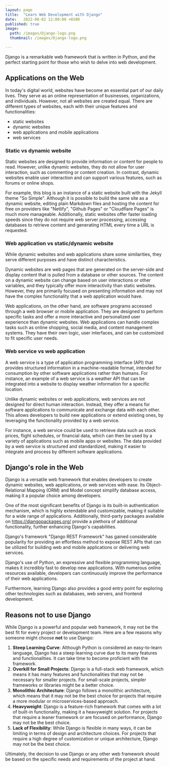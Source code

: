 ```yaml
---
layout: page
title:  "Learn Web Development with Django"
date:   2022-08-02 12:00:00 +0200
published: true
image: 
  path: /images/Django-logo.png
  thumbnail: /images/Django-logo.png

---
```


Django is a remarkable web framework that is written in Python, and the perfect starting point for those who wish to delve into web development. 

<style>
    .page-image img {
        width: auto;
    }
</style>

## Applications on the Web

In today's digital world, websites have become an essential part of our daily lives. They serve as an online representation of businesses, organizations, and individuals. However, not all websites are created equal. There are different types of websites, each with their unique features and functionalities:
* static websites
* dynamic websites
* web applications and mobile applications
* web services

### Static vs dynamic website

Static websites are designed to provide information or content for people to read. However, unlike dynamic websites, they do not allow for user interaction, such as commenting or content creation. In contrast, dynamic websites enable user interaction and can support various features, such as forums or online shops.

For example, this blog is an instance of a static website built with the Jekyll theme "So Simple". Although it is possible to build the same site as a dynamic website, editing plain Markdown files and hosting the content for free on providers like "Netlify", "Github Pages" or "Cloudflare Pages" is much more manageable. Additionally, static websites offer faster loading speeds since they do not require web server processing, accessing databases to retrieve content and generating HTML every time a URL is requested.

### Web application vs static/dynamic website

While dynamic websites and web applications share some similarities, they serve different purposes and have distinct characteristics.

Dynamic websites are web pages that are generated on the server-side and display content that is pulled from a database or other sources. The content on a dynamic website can change based on user interactions or other variables, and they typically offer more interactivity than static websites. However, they are primarily focused on presenting information and may not have the complex functionality that a web application would have.

Web applications, on the other hand, are software programs accessed through a web browser or mobile application. They are designed to perform specific tasks and offer a more interactive and personalized user experience than dynamic websites. Web applications can handle complex tasks such as online shopping, social media, and content management systems. They have their own logic, user interfaces, and can be customized to fit specific user needs.

### Web service vs web application

A web service is a type of application programming interface (API) that provides structured information in a machine-readable format, intended for consumption by other software applications rather than humans. For instance, an example of a web service is a weather API that can be integrated into a website to display weather information for a specific location.

Unlike dynamic websites or web applications, web services are not designed for direct human interaction. Instead, they offer a means for software applications to communicate and exchange data with each other. This allows developers to build new applications or extend existing ones, by leveraging the functionality provided by a web service.

For instance, a web service could be used to retrieve data such as stock prices, flight schedules, or financial data, which can then be used by a variety of applications such as mobile apps or websites. The data provided by a web service is structured and standardized, making it easier to integrate and process by different software applications.

## Django's role in the Web

Django is a versatile web framework that enables developers to create dynamic websites, web applications, or web services with ease. Its Object-Relational Mapping (ORM) and Model concept simplify database access, making it a popular choice among developers.

One of the most significant benefits of Django is its built-in authentication mechanism, which is highly extendable and customizable, making it suitable for a wide range of applications. Additionally, third-party packages available on https://djangopackages.org/ provide a plethora of additional functionality, further enhancing Django's capabilities.

Django's framework "Django REST Framework" has gained considerable popularity for providing an effortless method to expose REST APIs that can be utilized for building web and mobile applications or delivering web services.

Django's use of Python, an expressive and flexible programming language, makes it incredibly fast to develop new applications. With numerous online resources available, developers can continuously improve the performance of their web applications.

Furthermore, learning Django also provides a good entry point for exploring other technologies such as databases, web servers, and frontend development.

## Reasons not to use Django

While Django is a powerful and popular web framework, it may not be the best fit for every project or development team. Here are a few reasons why someone might choose **not** to use Django:

1. **Steep Learning Curve**: Although Python is considered an easy-to-learn language, Django has a steep learning curve due to its many features and functionalities. It can take time to become proficient with the framework.
2. **Overkill for Small Projects**: Django is a full-stack web framework, which means it has many features and functionalities that may not be necessary for smaller projects. For small-scale projects, simpler frameworks or libraries might be a better choice.
3. **Monolithic Architecture**: Django follows a monolithic architecture, which means that it may not be the best choice for projects that require a more modular or microservices-based approach.
4. **Heavyweight**: Django is a feature-rich framework that comes with a lot of built-in functionality, making it a heavyweight solution. For projects that require a leaner framework or are focused on performance, Django may not be the best choice.
5. **Lack of Flexibility**: While Django is flexible in many ways, it can be limiting in terms of design and architecture choices. For projects that require a high degree of customization or unique architecture, Django may not be the best choice.

Ultimately, the decision to use Django or any other web framework should be based on the specific needs and requirements of the project at hand.
